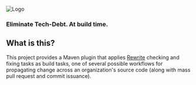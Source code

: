 ![Logo](https://github.com/openrewrite/rewrite/raw/master/doc/logo-oss.png)
### Eliminate Tech-Debt. At build time.

## What is this?

This project provides a Maven plugin that applies [Rewrite](https://github.com/openrewrite/rewrite) checking and fixing tasks as build tasks, one of several possible workflows for propagating change across an organization's source code (along with mass pull request and commit issuance).
